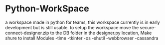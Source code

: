 # Python-WorkSpace
a workspace made in python for teams, this workspace currently is in early development but is still usable. to setup the workspace move the secure-connect-designer.zip to the DB folder in the designer.py location, Make shure to install
Modules
-time
-tkinter
-os
-shutil
-webbrowser
-cassandra
